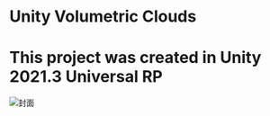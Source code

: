 # Unity Volumetric Clouds
# This project was created in Unity 2021.3 Universal RP

![封面](https://user-images.githubusercontent.com/129722386/234274632-ec756723-2a36-4028-a897-d5888cf8fec0.png)
